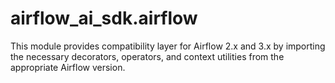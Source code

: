 # airflow_ai_sdk.airflow

This module provides compatibility layer for Airflow 2.x and 3.x by importing the necessary
decorators, operators, and context utilities from the appropriate Airflow version.
